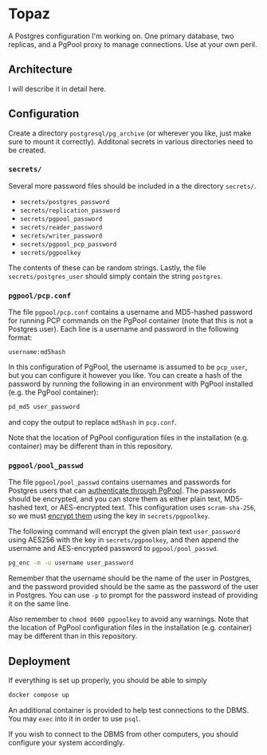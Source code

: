 # Topaz

A Postgres configuration I'm working on. One primary database, two replicas, and a PgPool proxy to manage connections. Use at your own peril.

## Architecture

I will describe it in detail here.

## Configuration

Create a directory `postgresql/pg_archive` (or wherever you like, just make sure to mount it correctly). Additonal secrets in various directories need to be created.

### `secrets/`

Several more password files should be included in a the directory `secrets/`.
- `secrets/postgres_password`
- `secrets/replication_password`
- `secrets/pgpool_password`
- `secrets/reader_password`
- `secrets/writer_password`
- `secrets/pgpool_pcp_password`
- `secrets/pgpoolkey`

The contents of these can be random strings. Lastly, the file `secrets/postgres_user` should simply contain the string `postgres`.

### `pgpool/pcp.conf`

The file `pgpool/pcp.conf` contains a username and MD5-hashed password for running PCP commands on the PgPool container (note that this is not a Postgres user). Each line is a username and password in the following format:
```
username:md5hash
```
In this configuration of PgPool, the username is assumed to be `pcp_user`, but you can configure it however you like. You can create a hash of the password by running the following in an environment with PgPool installed (e.g. the PgPool container):
```sh
pd_md5 user_password
```
and copy the output to replace `md5hash` in `pcp.conf`.

Note that the location of PgPool configuration files in the installation (e.g. container) may be different than in this repository.

### `pgpool/pool_passwd`

The file `pgpool/pool_passwd` contains usernames and passwords for Postgres users that can [authenticate through PgPool](https://wwwool.net/docs/latest/en/html/auth-aes-encrypted-password.html). The passwords should be encrypted, and you can store them as either plain text, MD5-hashed text, or AES-encrypted text. This configuration uses `scram-sha-256`, so we must [encrypt them](https://wwwool.net/docs/latest/en/html/pg-enc.html) using the key in `secrets/pgpoolkey`.

The following command will encrypt the given plain text `user_password` using AES256 with the key in `secrets/pgpoolkey`, and then append the username and AES-encrypted password to `pgpool/pool_passwd`.
```sh
pg_enc -m -u username user_password
```
Remember that the username should be the name of the user in Postgres, and the password provided should be the same as the password of the user in Postgres. You can use `-p` to prompt for the password instead of providing it on the same line.

Also remember to `chmod 0600 pgpoolkey` to avoid any warnings. Note that the location of PgPool configuration files in the installation (e.g. container) may be different than in this repository.

## Deployment

If everything is set up properly, you should be able to simply
```sh
docker compose up
```

An additional container is provided to help test connections to the DBMS. You may `exec` into it in order to use `psql`.

If you wish to connect to the DBMS from other computers, you should configure your system accordingly.
